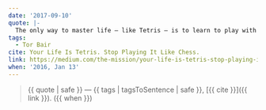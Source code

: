 ```yaml
---
date: '2017-09-10'
quote: |-
  The only way to master life — like Tetris — is to learn to play with the same self-control at the highest speeds. You can’t allow your goals to be compromised, no matter the pace at which you move. You must control your own mind, your own behaviors, and your own time. Which leads us to…
tags:
  - Tor Bair
cite: Your Life Is Tetris. Stop Playing It Like Chess.
link: https://medium.com/the-mission/your-life-is-tetris-stop-playing-it-like-chess-4baac6b2750d#.houzpdafy
when: '2016, Jan 13'
---
```


> {{ quote | safe }}
> — {{ tags | tagsToSentence | safe }}, [{{ cite }}]({{ link }}). ({{ when }})
